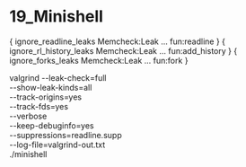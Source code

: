 # 19_Minishell

{
    ignore_readline_leaks
    Memcheck:Leak
    ...
    fun:readline
}
{
    ignore_rl_history_leaks
    Memcheck:Leak
    ...
    fun:add_history
}
{
    ignore_forks_leaks
    Memcheck:Leak
    ...
    fun:fork
}

valgrind --leak-check=full \
         --show-leak-kinds=all \
         --track-origins=yes \
        --track-fds=yes \
         --verbose \
         --keep-debuginfo=yes \
         --suppressions=readline.supp \
         --log-file=valgrind-out.txt \
        ./minishell
